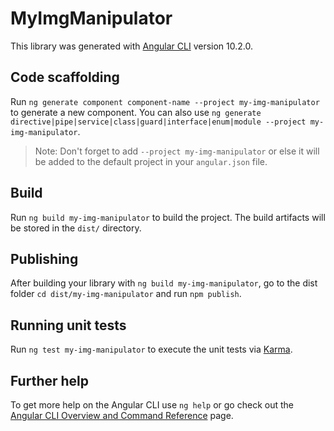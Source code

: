 # MyImgManipulator

This library was generated with [Angular CLI](https://github.com/angular/angular-cli) version 10.2.0.

## Code scaffolding

Run `ng generate component component-name --project my-img-manipulator` to generate a new component. You can also use `ng generate directive|pipe|service|class|guard|interface|enum|module --project my-img-manipulator`.
> Note: Don't forget to add `--project my-img-manipulator` or else it will be added to the default project in your `angular.json` file. 

## Build

Run `ng build my-img-manipulator` to build the project. The build artifacts will be stored in the `dist/` directory.

## Publishing

After building your library with `ng build my-img-manipulator`, go to the dist folder `cd dist/my-img-manipulator` and run `npm publish`.

## Running unit tests

Run `ng test my-img-manipulator` to execute the unit tests via [Karma](https://karma-runner.github.io).

## Further help

To get more help on the Angular CLI use `ng help` or go check out the [Angular CLI Overview and Command Reference](https://angular.io/cli) page.
